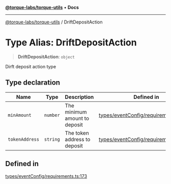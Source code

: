[**@torque-labs/torque-utils**](../README.md) • **Docs**

***

[@torque-labs/torque-utils](../README.md) / DriftDepositAction

# Type Alias: DriftDepositAction

> **DriftDepositAction**: `object`

Dirft deposit action type

## Type declaration

| Name | Type | Description | Defined in |
| ------ | ------ | ------ | ------ |
| `minAmount` | `number` | The minimum amount to deposit | [types/eventConfig/requirements.ts:163](https://github.com/torque-labs/torque-utils/blob/c76fb4101d477d1e8e6fb4f5de7a277964527c27/types/eventConfig/requirements.ts#L163) |
| `tokenAddress` | `string` | The token address to deposit | [types/eventConfig/requirements.ts:167](https://github.com/torque-labs/torque-utils/blob/c76fb4101d477d1e8e6fb4f5de7a277964527c27/types/eventConfig/requirements.ts#L167) |

## Defined in

[types/eventConfig/requirements.ts:173](https://github.com/torque-labs/torque-utils/blob/c76fb4101d477d1e8e6fb4f5de7a277964527c27/types/eventConfig/requirements.ts#L173)
